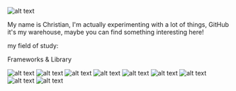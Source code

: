 ![alt text](https://images.unsplash.com/photo-1604964432806-254d07c11f32?ixlib=rb-4.0.3&ixid=MnwxMjA3fDB8MHxwaG90by1wYWdlfHx8fGVufDB8fHx8&auto=format&fit=crop&w=580&q=80)

My name is Christian, I'm actually experimenting with a lot of things, GitHub it's my warehouse, maybe you can find something interesting here!

my field of study:

 Frameworks & Library 

![alt text]([https://img.shields.io/badge/AngularJS-E23237?style=for-the-badge&logo=angularjs&logoColor=white](https://img.shields.io/badge/Angular-DD0031?style=for-the-badge&logo=angular&logoColor=white)https://img.shields.io/badge/Angular-DD0031?style=for-the-badge&logo=angular&logoColor=white)
![alt text](https://img.shields.io/badge/React-20232A?style=for-the-badge&logo=react&logoColor=61DAFB)
![alt text](https://img.shields.io/badge/Redux-593D88?style=for-the-badge&logo=redux&logoColor=white)
![alt text](https://img.shields.io/badge/next%20js-000000?style=for-the-badge&logo=nextdotjs&logoColor=white)
![alt text](https://img.shields.io/badge/Bootstrap-563D7C?style=for-the-badge&logo=bootstrap&logoColor=white)
![alt text](https://img.shields.io/badge/Material%20UI-007FFF?style=for-the-badge&logo=mui&logoColor=white)
![alt text](https://img.shields.io/badge/Node%20js-339933?style=for-the-badge&logo=nodedotjs&logoColor=white)
![alt text](https://img.shields.io/badge/npm-CB3837?style=for-the-badge&logo=npm&logoColor=white)
![alt text](https://img.shields.io/badge/Sass-CC6699?style=for-the-badge&logo=sass&logoColor=white)
